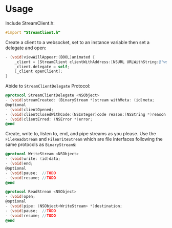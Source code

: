 Usage
=====

Include StreamClient.h:

```objective-c
#import "StreamClient.h"
```

Create a client to a websocket, set to an instance variable then set a delegate and open:

```objective-c
- (void)viewWillAppear:(BOOL)animated {
    _client = [StreamClient clientWithAddress:[NSURL URLWithString:@"ws://filepiper.com/abcd"]];
    _client.delegate = self;
    [_client openClient];
}
```

Abide to `StreamClientDelegate` Protocol: 

```objective-c
@protocol StreamClientDelegate <NSObject>
- (void)streamCreated: (BinaryStream *)stream withMeta: (id)meta;
@optional
- (void)clientOpened;
- (void)clientClosedWithCode:(NSInteger)code reason:(NSString *)reason wasClean:(BOOL)wasClean;
- (void)clientErred: (NSError *)error;
@end
```	

Create, write to, listen to, end, and pipe streams as you please. Use the `FileReadStream` and `FileWriteStream` which are file interfaces following the same protocols as `BinaryStream`s:

```objective-c
@protocol WriteStream <NSObject>
- (void)write: (id)data;
- (void)end;
@optional
- (void)pause;  //TODO
- (void)resume; //TODO
@end

@protocol ReadStream <NSObject>
- (void)open;
@optional
- (void)pipe: (NSObject<WriteStream> *)destination;
- (void)pause;  //TODO
- (void)resume; //TODO
@end
```
